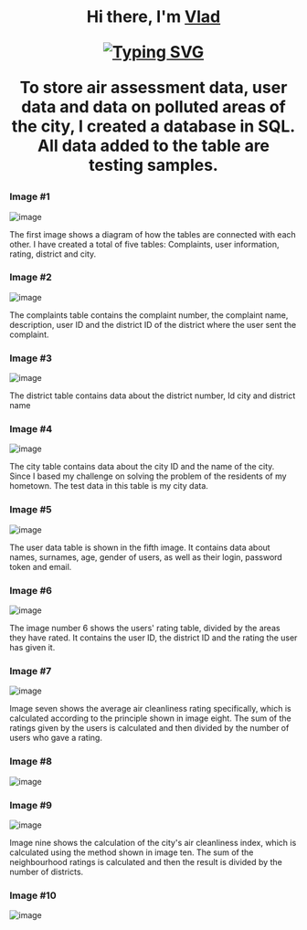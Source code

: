 <h1 align="center">Hi there, I'm <a href="" target="_blank">Vlad</a>


<!---Пример кода-->
[![Typing SVG](https://readme-typing-svg.herokuapp.com?color=%2336BCF7&lines=CODE+Challenge)](https://git.io/typing-svg)

To store air assessment data, user data and data on polluted areas of the city, I created a database in SQL. All data added to the table are testing samples.
### Image #1
![image](https://user-images.githubusercontent.com/87894035/228008977-bfb617c4-1ab4-4c0a-be9f-f0c17dadd123.png)
                                              
The first image shows a diagram of how the tables are connected with each other. I have created a total of five tables: Complaints, user information, rating, district and city.

### Image #2
![image](https://user-images.githubusercontent.com/87894035/228015307-7b42b11a-3878-4de7-92ea-90e7578f07ee.png)

The complaints table contains the complaint number, the complaint name, description, user ID and the district ID of the district where the user sent the complaint.

### Image #3
![image](https://user-images.githubusercontent.com/87894035/228016473-fd687aeb-a803-4215-918b-7c4e4217b512.png)

The district table contains data about the district number, Id city and district name

### Image #4
![image](https://user-images.githubusercontent.com/87894035/228018858-5a2f545e-8a36-46d6-a00f-76bf9626cdbd.png)

The city table contains data about the city ID and the name of the city. Since I based my challenge on solving the problem of the residents of my hometown. The test data in this table is my city data.

### Image #5
![image](https://user-images.githubusercontent.com/87894035/228018487-8f298cd0-1bae-44b1-8d70-4b189a7a5400.png)

The user data table is shown in the fifth image. It contains data about names, surnames, age, gender of users, as well as their login, password token and email.

### Image #6
![image](https://user-images.githubusercontent.com/87894035/228018895-d225ce50-8700-412b-97c0-81e922d91901.png)

The image number 6 shows the users' rating table, divided by the areas they have rated. It contains the user ID, the district ID and the rating the user has given it.

### Image #7
![image](https://user-images.githubusercontent.com/87894035/228020095-3d8a4617-097c-4578-8141-887e46d14075.png)
 
Image seven shows the average air cleanliness rating specifically, which is calculated according to the principle shown in image eight. The sum of the ratings given by the users is calculated and then divided by the number of users who gave a rating.   

### Image #8
![image](https://user-images.githubusercontent.com/87894035/228034348-b2871236-5677-457e-87ab-2c5024344e71.png)



### Image #9
![image](https://user-images.githubusercontent.com/87894035/228020153-32d6f7cf-7eca-4190-9d59-072da6eecbd8.png)

Image nine shows the calculation of the city's air cleanliness index, which is calculated using the method shown in image ten. The sum of the neighbourhood ratings is calculated and then the result is divided by the number of districts.

### Image #10
![image](https://user-images.githubusercontent.com/87894035/228037356-7489ceba-aa5e-48fd-8b3c-b1e822e9c9f8.png)


